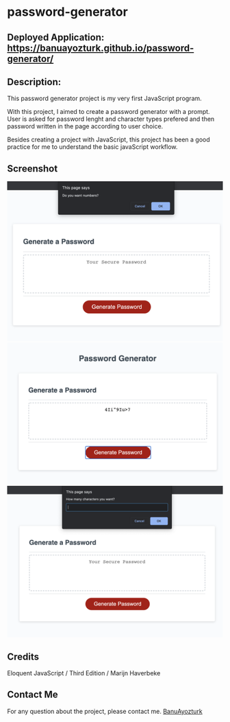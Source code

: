 # password-generator

## Deployed Application: https://banuayozturk.github.io/password-generator/
## Description: 
This password generator project is my very first JavaScript program. 

With this project, I aimed to create a password generator with a prompt. User is asked for password lenght and character types prefered and then password written  in the page according to user choice.

Besides creating a project with JavaScript,  this project has been a good practice for me to understand the basic javaScript workflow.

## Screenshot
![Password Generatorimages - 3240.1166](./images/screen-shot.png)
![Portfolio page - 968.1744 ](./images/screen-shot2.png)
![Portfolio page - 968.1744 ](./images/screen-shot3.png)

## Credits

 Eloquent JavaScript  / Third Edition / Marijn Haverbeke

## Contact Me
For any question about the project, please contact me.
[BanuAyozturk](mailto:bnyksl@gmail.com)
